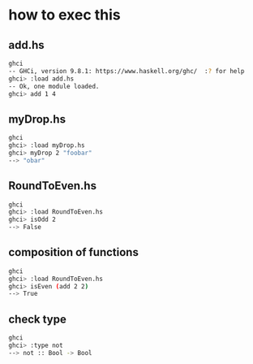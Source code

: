 # how to exec this

## add.hs

```bash
ghci
-- GHCi, version 9.8.1: https://www.haskell.org/ghc/  :? for help
ghci> :load add.hs
-- Ok, one module loaded.
ghci> add 1 4
```

## myDrop.hs

```bash
ghci
ghci> :load myDrop.hs
ghci> myDrop 2 "foobar"
--> "obar"
```

## RoundToEven.hs

```bash
ghci
ghci> :load RoundToEven.hs
ghci> isOdd 2
--> False
```

## composition of functions

```bash
ghci
ghci> :load RoundToEven.hs
ghci> isEven (add 2 2)
--> True
```

## check type

```bash
ghci
ghci> :type not
--> not :: Bool -> Bool
```
